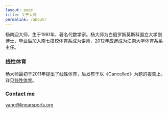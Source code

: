 ```yaml
---
layout: page
title: 关于大师
permalink: /about/
---
```


杨南迎大师，生于1981年，著名代数学家。杨大师为白俄罗斯莫斯科国立大学副博士，毕业后加入南七技校体育系成为讲师，2012年应邀成为江南大学体育系系主任。

### 线性体育

杨大师最初于2011年提出了线性体育，后发布于以《Cancelled》为题的报告上。详见[线性体育](https://linearsports.org)。

### Contact me

[yang@linearsports.org](mailto:yang@linearsports.org)